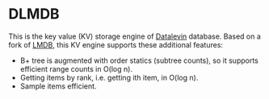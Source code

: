 # DLMDB

This is the key value (KV) storage engine of
[Datalevin](https://github.com/juji-io/datalevin) database. Based on a fork of
[LMDB](https://www.symas.com/mdb), this KV engine supports these additional
features:

* B+ tree is augmented with order statics (subtree counts), so it supports
  efficient range counts in O(log n).
* Getting items by rank, i.e. getting ith item, in O(log n).
* Sample items efficient.
